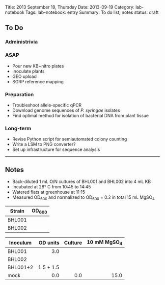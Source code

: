 Title: 2013 September 19, Thursday
Date: 2013-09-19
Category: lab-notebook
Tags: lab-notebook: entry
Summary: To do list, notes
status: draft

## To Do ##

### Administrivia ###

### ASAP ###

- Pour new KB+nitro plates
- Inoculate plants
- GEO upload
- SGRP reference mapping

### Preparation ###

- Troubleshoot allele-specific qPCR
- Download genome sequences of _P. syringae_ isolates
- Find optimal method for isolation of bacterial DNA from plant tissue

### Long-term ###

- Revise Python script for semiautomated colony counting
- Write a LSM to PNG converter?
- Set up infrastructure for sequence analysis

***

## Notes ##

- Back-diluted 1 mL O/N cultures of BHL001 and BHL002 into 4 mL KB
- Incubated at 28&deg; C from 10:45 to 14:45
- Watered flats at greenhouse at 11:15
- Measured OD<sub>600</sub> and normalized to OD<sub>600</sub> = 0.2 in
  total 15 mL MgSO<sub>4</sub>

Strain | OD<sub>600</sub> 
-------|-----------------:
BHL001 |
BHL002 |

Inoculum | OD units | Culture | 10 mM MgSO<sub>4</sub>
---------|---------:|--------:|-----------------------:
BHL001   |       3.0|         |                     
BHL002   |          |         |
BHL001+2 | 1.5 + 1.5|         |
mock     |       0.0|      0.0|                    15.0
